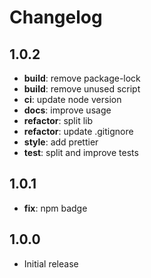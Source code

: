 # Changelog

## 1.0.2

* **build**: remove package-lock
* **build**: remove unused script
* **ci**: update node version
* **docs**: improve usage
* **refactor**: split lib
* **refactor**: update .gitignore
* **style**: add prettier
* **test**: split and improve tests

## 1.0.1

* **fix**: npm badge

## 1.0.0

* Initial release
